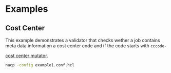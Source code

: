 # Examples

## Cost Center

This example demonstrates a validator that checks wether a job contains meta data information a cost center code and if the code starts with `cccode-`

[cost center mutator](validators/costcenter/costcenter_meta.rego).


```bash
nacp -config example1.conf.hcl
```
